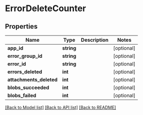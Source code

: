 # ErrorDeleteCounter

## Properties
Name | Type | Description | Notes
------------ | ------------- | ------------- | -------------
**app_id** | **string** |  | [optional] 
**error_group_id** | **string** |  | [optional] 
**error_id** | **string** |  | [optional] 
**errors_deleted** | **int** |  | [optional] 
**attachments_deleted** | **int** |  | [optional] 
**blobs_succeeded** | **int** |  | [optional] 
**blobs_failed** | **int** |  | [optional] 

[[Back to Model list]](../README.md#documentation-for-models) [[Back to API list]](../README.md#documentation-for-api-endpoints) [[Back to README]](../README.md)


